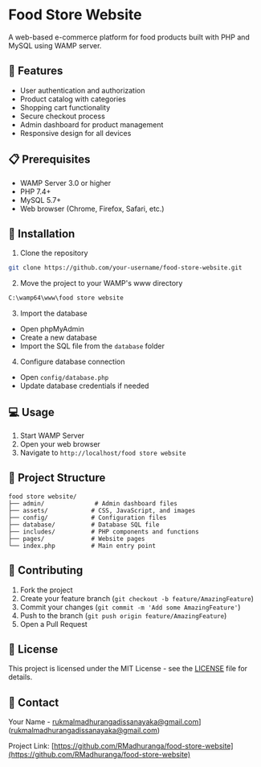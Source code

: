 # Food Store Website

A web-based e-commerce platform for food products built with PHP and MySQL using WAMP server.

## 🚀 Features

- User authentication and authorization
- Product catalog with categories
- Shopping cart functionality
- Secure checkout process
- Admin dashboard for product management
- Responsive design for all devices

## 📋 Prerequisites

- WAMP Server 3.0 or higher
- PHP 7.4+
- MySQL 5.7+
- Web browser (Chrome, Firefox, Safari, etc.)

## 🔧 Installation

1. Clone the repository
```bash
git clone https://github.com/your-username/food-store-website.git
```

2. Move the project to your WAMP's www directory
```bash
C:\wamp64\www\food store website
```

3. Import the database
- Open phpMyAdmin
- Create a new database
- Import the SQL file from the `database` folder

4. Configure database connection
- Open `config/database.php`
- Update database credentials if needed

## 💻 Usage

1. Start WAMP Server
2. Open your web browser
3. Navigate to `http://localhost/food store website`

## 📁 Project Structure

```
food store website/
├── admin/              # Admin dashboard files
├── assets/            # CSS, JavaScript, and images
├── config/            # Configuration files
├── database/          # Database SQL file
├── includes/          # PHP components and functions
├── pages/             # Website pages
└── index.php          # Main entry point
```


## 🤝 Contributing

1. Fork the project
2. Create your feature branch (`git checkout -b feature/AmazingFeature`)
3. Commit your changes (`git commit -m 'Add some AmazingFeature'`)
4. Push to the branch (`git push origin feature/AmazingFeature`)
5. Open a Pull Request

## 📝 License

This project is licensed under the MIT License - see the [LICENSE](LICENSE) file for details.

## 📧 Contact

Your Name - rukmalmadhurangadissanayaka@gmail.com](rukmalmadhurangadissanayaka@gmail.com)

Project Link: [https://github.com/RMadhuranga/food-store-website](https://github.com/RMadhuranga/food-store-website)

